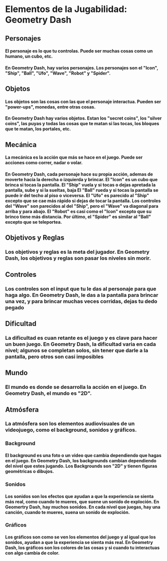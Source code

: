 # Elementos de la Jugabilidad: Geometry Dash

## Personajes

#### El personaje es lo que tu controlas. Puede ser muchas cosas como un humano, un cubo, etc.
#### En Geometry Dash, hay varios personajes. Los personajes son el "Icon", "Ship", "Ball", "Ufo", "Wave", "Robot" y "Spider".

## Objetos

#### Los objetos son las cosas con las que el personaje interactua. Pueden ser "power-ups", monedas, entre otras cosas.
#### En Geometry Dash hay varios objetos. Estan los "secret coins", los "silver coins", las puyas y todas las cosas que te matan si las tocas, los bloques que te matan, los portales, etc.

## Mecánica

#### La mecánica es la acción que más se hace en el juego. Puede ser acciones como correr, nadar o volar.
#### En Geometry Dash, cada personaje hace su propia acción, ademas de moverte hacía la derecha o izquierda y brincar. El "Icon" es un cubo que brinca si tocas la pantalla. El "Ship" vuela y si tocas o dejas apretada la pantalla, sube y si la sueltas, baja El "Ball" rueda y si tocas la pantalla se puede ir del techo al piso o viceversa. El "Ufo" es parecido al "Ship" excepto que se cae más rápido si dejas de tocar la pantalla. Los controles del "Wave" son parecidos al del "Ship", pero el "Wave" va diagonal para arriba y para abajo. El "Robot" es casi como el "Icon" excepto que su brinco tiene más distancia. Por último, el "Spider" es similar al "Ball" excepto que se teleportea.

## Objetivos y Reglas

### Los objetivos y reglas es la meta del jugador. En Geometry Dash, los objetivos y reglas son pasar los niveles sin morir.

## Controles

### Los controles son el input que tu le das al personaje para que haga algo. En Geometry Dash, le das a la pantalla para brincar una vez, y para brincar muchas veces corridas, dejas tu dedo pegado

## Dificultad

### La dificultad es cuan retante es el juego y es clave para hacer un buen juego. En Geometry Dash, la dificultad varia en cada nivel; algunos se completan solos, sin tener que darle a la pantalla, pero otros son casi imposibles

## Mundo

### El mundo es donde se desarrolla la acción en el juego. En Geometry Dash, el mundo es "2D".

## Atmósfera

### La atmósfera son los elementos audiovisuales de un videojuego, como el background, sonidos y gráficos. 
### Background

#### El background es una foto o un video que cambia dependiendo que hagas en el juego. En Geometry Dash, los backgrounds cambian dependiendo del nivel que estes jugando. Los Backgrounds son "2D" y tienen figuras geométricas o dibujos.

### Sonidos

#### Los sonidos son los efectos que ayudan a que la experiencia se sienta más real, como cuando te mueres, que suene un sonido de exploción. En Geomertry Dash, hay muchos sonidos. En cada nivel que juegas, hay una canción, cuando te mueres, suena un sonido de exploción. 

### Gráficos

#### Los gráficos son como se ven los elementos del juego y al igual que los sonidos, ayudan a que la experiencia se sienta más real. En Geometry Dash, los gráficos son los colores de las cosas y si cuando tu interactuas con algo cambia de color.
